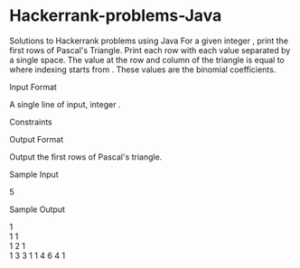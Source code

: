 # Hackerrank-problems-Java
Solutions to Hackerrank problems using Java
For a given integer , print the first rows of Pascal's Triangle. Print each row with each value separated by a single space. The value at the row and column of the triangle is equal to where indexing starts from . These values are the binomial coefficients.


Input Format

A single line of input, integer .

Constraints

Output Format

Output the first rows of Pascal's triangle.

Sample Input

5 

Sample Output

1  
1 1  
1 2 1  
1 3 3 1 
1 4 6 4 1
